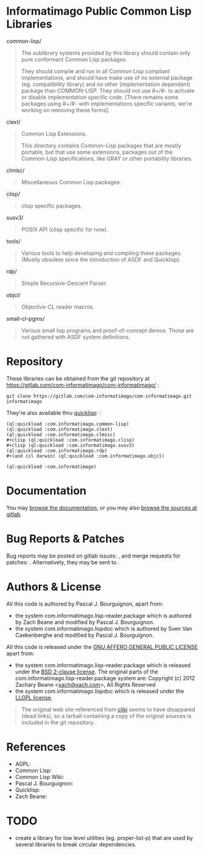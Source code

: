 Informatimago Public Common Lisp Libraries
==========================================

common-lisp/

> The sublibrary systems provided by this library should contain only pure conformant Common Lisp packages.
>
> They should compile and run in all Common Lisp compliant implementations, and should have make use of no external package (eg. compatibility library) and no other (implementation dependant) package than COMMON-LISP. They should not use \#+/\#- to activate or disable implementation specific code. [There remains some packages using \#+/\#- with implementations specific variants, we're working on removing these forms].

clext/

> Common Lisp Extensions.
>
> This directory contains Common-Lisp packages that are mostly portable, but that use some extensions, packages out of the Common-Lisp specifications, like GRAY or other portability libraries.

clmisc/

> Miscellaneous Common Lisp packages.

clisp/

> clisp specific packages.

susv3/

> POSIX API (clisp specific for now).

tools/

> Various tools to help developing and compiling these packages. (Mostly obsolete since the introduction of ASDF and Quicklisp).

rdp/

> Simple Recursive-Descent Parser.

objcl/

> Objective-CL reader macros.

small-cl-pgms/

> Various small lisp programs and proof-of-concept demos. Those are not gathered with ASDF system definitions.

Repository
==========

These libraries can be obtained from the git repository at <https://gitlab.com/com-informatimago/com-informatimago/> :

    git clone https://gitlab.com/com-informatimago/com-informatimago.git informatimago

They're also available thru [quicklisp](http://quicklisp.org/): :

    (ql:quickload :com.informatimago.common-lisp)
    (ql:quickload :com.informatimago.clext)
    (ql:quickload :com.informatimago.clmisc)
    #+clisp (ql:quickload :com.informatimago.clisp)
    #+clisp (ql:quickload :com.informatimago.susv3)
    (ql:quickload :com.informatimago.rdp)
    #+(and ccl darwin) (ql:quickload :com.informatimago.objcl)

    (ql:quickload :com.informatimago)

Documentation
=============

You may [browse the documentation](doc/), or you may also [browse the sources at gitlab](https://gitlab.com/com-informatimago/com-informatimago/tree/master).

Bug Reports & Patches
=====================

Bug reports may be posted on gitlab issues: [](https://gitlab.com/com-informatimago/com-informatimago/issues), and merge requests for patches: [](https://gitlab.com/com-informatimago/com-informatimago/merge_requests). Alternatively, they may be sent to [](mailto:pjb@informatimago.com).

Authors & License
=================

All this code is authored by Pascal J. Bourguignon, apart from:

-   the system com.informatimago.lisp-reader.package which is authored by Zach Beane and modified by Pascal J. Bourguignon.
-   the system com.informatimago.lispdoc which is authored by Sven Van Caekenberghe and modified by Pascal J. Bourguignon.

All this code is released under the [GNU AFFERO GENERAL PUBLIC LICENSE](http://www.gnu.org/licenses/agpl-3.0.html) apart from:

-   the system com.informatimago.lisp-reader.package which is released under the [BSD 2-clause license](https://tldrlegal.com/license/bsd-2-clause-license-%28freebsd%29#fulltext). The original parts of the com.informatimago.lisp-reader.package system are: Copyright (c) 2012 Zachary Beane \<<xach@xach.com>\>, All Rights Reserved
-   the system com.informatimago.lispdoc which is released under the [LLGPL license](https://tldrlegal.com/license/lisp-lesser-general-public-license#fulltext).

> The original web site referenced from [cliki](http://www.cliki.net/LispDoc) seems to have disappared (dead links), so a tarball containing a copy of the original sources is included in the git repository.

References
==========

-   AGPL: [](http://www.gnu.org/licenses/agpl-3.0.html)
-   Common Lisp: [](http://en.wikipedia.org/wiki/Common_lisp)
-   Common Lisp Wiki: [](http://cliki.net)
-   Pascal J. Bourguignon: [](mailto:pjb@informatimago.com) [](http://www.informatimago.com/)
-   Quicklisp: [](http://quicklisp.org/)
-   Zach Beane: [](http://xach.com/)

TODO
====

-   create a library for low level utilities (eg. proper-list-p) that are used by several libraries to break circular dependencies.

